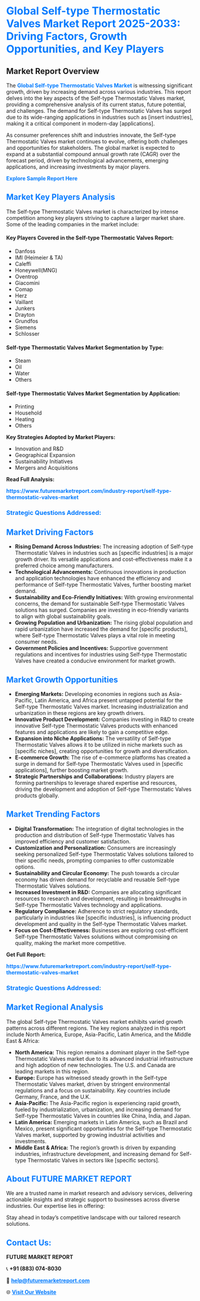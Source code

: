 <h1 style="color: #007BFF;">Global Self-type Thermostatic Valves Market Report 2025-2033: Driving Factors, Growth Opportunities, and Key Players</h1>

<section id="overview">
<h2>Market Report Overview</h2>
<p>The <a href="https://www.futuremarketreport.com/industry-report/self-type-thermostatic-valves-market" style="color: #007BFF; text-decoration: none;"><strong>Global Self-type Thermostatic Valves Market</strong></a> is witnessing significant growth, driven by increasing demand across various industries. This report delves into the key aspects of the Self-type Thermostatic Valves market, providing a comprehensive analysis of its current status, future potential, and challenges. The demand for Self-type Thermostatic Valves has surged due to its wide-ranging applications in industries such as [insert industries], making it a critical component in modern-day [applications].</p>
<p>As consumer preferences shift and industries innovate, the Self-type Thermostatic Valves market continues to evolve, offering both challenges and opportunities for stakeholders. The global market is expected to expand at a substantial compound annual growth rate (CAGR) over the forecast period, driven by technological advancements, emerging applications, and increasing investments by major players.</p>
</section>

<section id="overview">
<p><a href="https://www.futuremarketreport.com/request-sample/reportId=86387" style="color: #007BFF; text-decoration: none;"><strong>Explore Sample Report Here</strong></a></p>
</section>

<section id="key-players">
<h2 style="color: #007BFF;">Market Key Players Analysis</h2>
<p>The Self-type Thermostatic Valves market is characterized by intense competition among key players striving to capture a larger market share. Some of the leading companies in the market include:</p>
<h4>Key Players Covered in the Self-type Thermostatic Valves Report:</h4>
<ul><li>Danfoss</li><li>IMI (Heimeier &amp; TA)</li><li>Caleffi</li><li>Honeywell(MNG)</li><li>Oventrop</li><li>Giacomini</li><li>Comap</li><li>Herz</li><li>Vaillant</li><li>Junkers</li><li>Drayton</li><li>Grundfos</li><li>Siemens</li><li>Schlosser</li></ul>
<h4>Self-type Thermostatic Valves Market Segmentation by Type:</h4>
<ul><li>Steam</li><li>Oil</li><li>Water</li><li>Others</li></ul>

<h4>Self-type Thermostatic Valves Market Segmentation by Application:</h4>
<ul><li>Printing</li><li>Household</li><li>Heating</li><li>Others</li></ul>
<p><strong>Key Strategies Adopted by Market Players:</strong></p>
<ul>
<li>Innovation and R&D</li>
<li>Geographical Expansion</li>
<li>Sustainability Initiatives</li>
<li>Mergers and Acquisitions</li>
</ul>
</section>

<section>
<p><strong>Read Full Analysis: </strong></p><a href="https://www.futuremarketreport.com/industry-report/self-type-thermostatic-valves-market" style="color: #007BFF; text-decoration: none;"><strong>https://www.futuremarketreport.com/industry-report/self-type-thermostatic-valves-market</strong></a>
<h3 style="color: #007BFF;">Strategic Questions Addressed:</h3>
</section>

<section id="driving-factors">
<h2 style="color: #007BFF;">Market Driving Factors</h2>
<ul>
<li><strong>Rising Demand Across Industries:</strong> The increasing adoption of Self-type Thermostatic Valves in industries such as [specific industries] is a major growth driver. Its versatile applications and cost-effectiveness make it a preferred choice among manufacturers.</li>
<li><strong>Technological Advancements:</strong> Continuous innovations in production and application technologies have enhanced the efficiency and performance of Self-type Thermostatic Valves, further boosting market demand.</li>
<li><strong>Sustainability and Eco-Friendly Initiatives:</strong> With growing environmental concerns, the demand for sustainable Self-type Thermostatic Valves solutions has surged. Companies are investing in eco-friendly variants to align with global sustainability goals.</li>
<li><strong>Growing Population and Urbanization:</strong> The rising global population and rapid urbanization have increased the demand for [specific products], where Self-type Thermostatic Valves plays a vital role in meeting consumer needs.</li>
<li><strong>Government Policies and Incentives:</strong> Supportive government regulations and incentives for industries using Self-type Thermostatic Valves have created a conducive environment for market growth.</li>
</ul>
</section>

<section id="growth-opportunities">
<h2 style="color: #007BFF;">Market Growth Opportunities</h2>
<ul>
<li><strong>Emerging Markets:</strong> Developing economies in regions such as Asia-Pacific, Latin America, and Africa present untapped potential for the Self-type Thermostatic Valves market. Increasing industrialization and urbanization in these regions are key growth drivers.</li>
<li><strong>Innovative Product Development:</strong> Companies investing in R&D to create innovative Self-type Thermostatic Valves products with enhanced features and applications are likely to gain a competitive edge.</li>
<li><strong>Expansion into Niche Applications:</strong> The versatility of Self-type Thermostatic Valves allows it to be utilized in niche markets such as [specific niches], creating opportunities for growth and diversification.</li>
<li><strong>E-commerce Growth:</strong> The rise of e-commerce platforms has created a surge in demand for Self-type Thermostatic Valves used in [specific applications], further boosting market growth.</li>
<li><strong>Strategic Partnerships and Collaborations:</strong> Industry players are forming partnerships to leverage shared expertise and resources, driving the development and adoption of Self-type Thermostatic Valves products globally.</li>
</ul>
</section>

<section id="trending-factors">
<h2 style="color: #007BFF;">Market Trending Factors</h2>
<ul>
<li><strong>Digital Transformation:</strong> The integration of digital technologies in the production and distribution of Self-type Thermostatic Valves has improved efficiency and customer satisfaction.</li>
<li><strong>Customization and Personalization:</strong> Consumers are increasingly seeking personalized Self-type Thermostatic Valves solutions tailored to their specific needs, prompting companies to offer customizable options.</li>
<li><strong>Sustainability and Circular Economy:</strong> The push towards a circular economy has driven demand for recyclable and reusable Self-type Thermostatic Valves solutions.</li>
<li><strong>Increased Investment in R&D:</strong> Companies are allocating significant resources to research and development, resulting in breakthroughs in Self-type Thermostatic Valves technology and applications.</li>
<li><strong>Regulatory Compliance:</strong> Adherence to strict regulatory standards, particularly in industries like [specific industries], is influencing product development and quality in the Self-type Thermostatic Valves market.</li>
<li><strong>Focus on Cost-Effectiveness:</strong> Businesses are exploring cost-efficient Self-type Thermostatic Valves solutions without compromising on quality, making the market more competitive.</li>
</ul>
</section>

<section>
<p><strong>Get Full Report: </strong></p><a href="https://www.futuremarketreport.com/industry-report/self-type-thermostatic-valves-market" style="color: #007BFF; text-decoration: none;"><strong>https://www.futuremarketreport.com/industry-report/self-type-thermostatic-valves-market</strong></a>
<h3 style="color: #007BFF;">Strategic Questions Addressed:</h3>
</section>


<section id="regional-analysis">
<h2 style="color: #007BFF;">Market Regional Analysis</h2>
<p>The global Self-type Thermostatic Valves market exhibits varied growth patterns across different regions. The key regions analyzed in this report include North America, Europe, Asia-Pacific, Latin America, and the Middle East & Africa:</p>
<ul>
<li><strong>North America:</strong> This region remains a dominant player in the Self-type Thermostatic Valves market due to its advanced industrial infrastructure and high adoption of new technologies. The U.S. and Canada are leading markets in this region.</li>
<li><strong>Europe:</strong> Europe has witnessed steady growth in the Self-type Thermostatic Valves market, driven by stringent environmental regulations and a focus on sustainability. Key countries include Germany, France, and the U.K.</li>
<li><strong>Asia-Pacific:</strong> The Asia-Pacific region is experiencing rapid growth, fueled by industrialization, urbanization, and increasing demand for Self-type Thermostatic Valves in countries like China, India, and Japan.</li>
<li><strong>Latin America:</strong> Emerging markets in Latin America, such as Brazil and Mexico, present significant opportunities for the Self-type Thermostatic Valves market, supported by growing industrial activities and investments.</li>
<li><strong>Middle East & Africa:</strong> The region’s growth is driven by expanding industries, infrastructure development, and increasing demand for Self-type Thermostatic Valves in sectors like [specific sectors].</li>
</ul>
</section>

<footer>
<h2 style="color: #007BFF;">About FUTURE MARKET REPORT</h2>
<p>We are a trusted name in market research and advisory services, delivering actionable insights and strategic support to businesses across diverse industries. Our expertise lies in offering:</p>

<p>Stay ahead in today’s competitive landscape with our tailored research solutions.</p>

<h2 style="color: #007BFF;">Contact Us:</h2>
<p><strong>FUTURE MARKET REPORT</strong></p>
<p>📞 <strong>+91 (883) 074-8030</strong></p>
<p>📧 <strong><a href="mailto:help@futuremarketreport.com" style="color: #007BFF;">help@futuremarketreport.com</a></strong></p>
<p>🌐 <strong><a href="https://www.futuremarketreport.com/" style="color: #007BFF;">Visit Our Website</a></strong></p>
</footer>